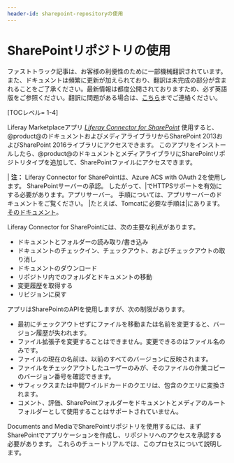 ```yaml
---
header-id: sharepoint-repositoryの使用
---
```


# SharePointリポジトリの使用

<p class="alert alert-info"><span class="wysiwyg-color-blue120">ファストトラック記事は、お客様の利便性のために一部機械翻訳されています。また、ドキュメントは頻繁に更新が加えられており、翻訳は未完成の部分が含まれることをご了承ください。最新情報は都度公開されておりますため、必ず英語版をご参照ください。翻訳に問題がある場合は、<a href="mailto:support-content-jp@liferay.com">こちら</a>までご連絡ください。</span></p>

[TOCレベル= 1-4]

Liferay Marketplaceアプリ [*Liferay Connector for SharePoint*](https://web.liferay.com/marketplace/-/mp/application/105406871) 使用すると、@product@のドキュメントおよびメディアライブラリからSharePoint 2013およびSharePoint 2016ライブラリにアクセスできます。 このアプリをインストールしたら、@product@のドキュメントとメディアライブラリにSharePointリポジトリタイプを追加して、SharePointファイルにアクセスできます。

| **注：** Liferay Connector for SharePointは、Azure ACS with OAuth 2を使用します。 SharePointサーバーの承認。 したがって、|でHTTPSサポートを有効にする必要があります。アプリサーバー。 手順については、アプリサーバーのドキュメントをご覧ください。 |たとえば、Tomcatに必要な手順は|にあります。 [そのドキュメント](https://tomcat.apache.org/tomcat-8.0-doc/ssl-howto.html)。

Liferay Connector for SharePointには、次の主要な利点があります。

  - ドキュメントとフォルダーの読み取り/書き込み
  - ドキュメントのチェックイン、チェックアウト、およびチェックアウトの取り消し
  - ドキュメントのダウンロード
  - リポジトリ内でのフォルダとドキュメントの移動
  - 変更履歴を取得する
  - リビジョンに戻す

アプリはSharePointのAPIを使用しますが、次の制限があります。

  - 最初にチェックアウトせずにファイルを移動または名前を変更すると、バージョン履歴が失われます。
  - ファイル拡張子を変更することはできません。変更できるのはファイル名のみです。
  - ファイルの現在の名前は、以前のすべてのバージョンに反映されます。
  - ファイルをチェックアウトしたユーザーのみが、そのファイルの作業コピーのバージョン番号を確認できます。
  - サフィックスまたは中間ワイルドカードのクエリは、包含のクエリに変換されます。
  - コメント、評価、SharePointフォルダーをドキュメントとメディアのルートフォルダーとして使用することはサポートされていません。

Documents and MediaでSharePointリポジトリを使用するには、まずSharePointでアプリケーションを作成し、リポジトリへのアクセスを承認する必要があります。 これらのチュートリアルでは、このプロセスについて説明します。
